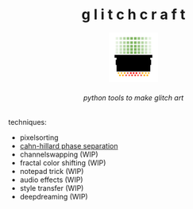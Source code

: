 <h1 align="center"> g l i t c h c r a f t </h1>
<div align="center"><img src="./logo/logo.png" width="100"></div>

<h6 align="center"> python tools to make glitch art </h6>


techniques:
- pixelsorting
- [cahn-hillard phase separation](docs/cahn_hillard/ch.md)
- channelswapping (WIP)
- fractal color shifting (WIP)
- notepad trick (WIP)
- audio effects (WIP)
- style transfer (WIP)
- deepdreaming (WIP)
